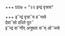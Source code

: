 +++
title = "२२ इन्द्रं वृत्राय"

+++
इ᳓न्द्रं वृत्रा᳓य ह᳓न्तवे  
देवा᳓सो दधिरे पुरः᳓  
इ᳓न्द्रं वा᳓णीर् अनूषता स᳓म् ओ᳓जसे